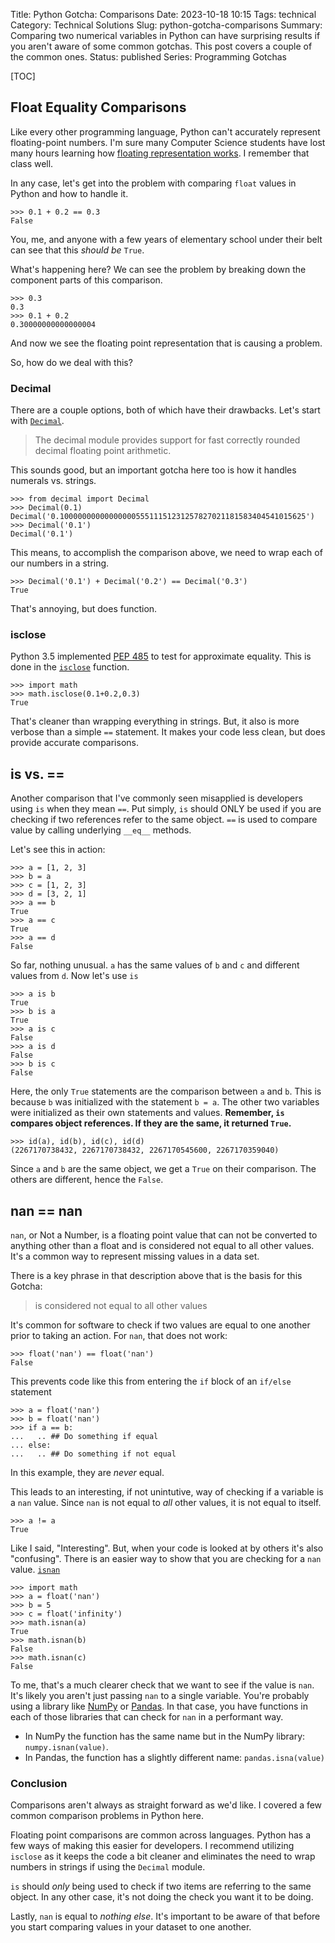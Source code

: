 Title: Python Gotcha: Comparisons
Date: 2023-10-18 10:15
Tags: technical
Category: Technical Solutions
Slug: python-gotcha-comparisons
Summary: Comparing two numerical variables in Python can have surprising results if you aren't aware of some common gotchas. This post covers a couple of the common ones.
Status: published
Series: Programming Gotchas

[TOC]

## Float Equality Comparisons

Like every other programming language, Python can't accurately represent floating-point numbers. I'm sure many Computer Science students have lost many hours learning how [floating representation works][1]. I remember that class well.

In any case, let's get into the problem with comparing `float` values in Python and how to handle it.

    >>> 0.1 + 0.2 == 0.3
    False

You, me, and anyone with a few years of elementary school under their belt can see that this _should be_ `True`.

What's happening here? We can see the problem by breaking down the component parts of this comparison.

    >>> 0.3
    0.3
    >>> 0.1 + 0.2
    0.30000000000000004

And now we see the floating point representation that is causing a problem.

So, how do we deal with this?

### Decimal

There are a couple options, both of which have their drawbacks. Let's start with [`Decimal`][2].

> The decimal module provides support for fast correctly rounded decimal floating point arithmetic.

This sounds good, but an important gotcha here too is how it handles numerals vs. strings.

    >>> from decimal import Decimal
    >>> Decimal(0.1)
    Decimal('0.1000000000000000055511151231257827021181583404541015625')
    >>> Decimal('0.1')
    Decimal('0.1')

This means, to accomplish the comparison above, we need to wrap each of our numbers in a string.

    >>> Decimal('0.1') + Decimal('0.2') == Decimal('0.3')
    True

That's annoying, but does function. 

### isclose

Python 3.5 implemented [PEP 485][3] to test for approximate equality. This is done in the [`isclose`][4] function. 

    >>> import math
    >>> math.isclose(0.1+0.2,0.3)
    True

That's cleaner than wrapping everything in strings. But, it also is more verbose than a simple `==` statement. It makes your code less clean, but does provide accurate comparisons.

## is vs. ==

Another comparison that I've commonly seen misapplied is developers using `is` when they mean `==`. Put simply, `is` should ONLY be used if you are checking if two references refer to the same object. `==` is used to compare value by calling underlying `__eq__` methods.

Let's see this in action:

    >>> a = [1, 2, 3]
    >>> b = a
    >>> c = [1, 2, 3]
    >>> d = [3, 2, 1]
    >>> a == b
    True
    >>> a == c
    True
    >>> a == d
    False

So far, nothing unusual. `a` has the same values of `b` and `c` and different values from `d`. Now let's use `is`

    >>> a is b
    True
    >>> b is a
    True
    >>> a is c
    False
    >>> a is d
    False
    >>> b is c
    False

Here, the only `True` statements are the comparison between `a` and `b`. This is because `b` was initialized with the statement `b = a`. The other two variables were initialized as their own statements and values. **Remember, `is` compares object references. If they are the same, it returned `True`.**

    >>> id(a), id(b), id(c), id(d)
    (2267170738432, 2267170738432, 2267170545600, 2267170359040)

Since `a` and `b` are the same object, we get a `True` on their comparison. The others are different, hence the `False`.

## nan == nan

`nan`, or Not a Number, is a floating point value that can not be converted to anything other than a float and is considered not equal to all other values. It's a common way to represent missing values in a data set.

There is a key phrase in that description above that is the basis for this Gotcha:

> is considered not equal to all other values

It's common for software to check if two values are equal to one another prior to taking an action. For `nan`, that does not work:

    >>> float('nan') == float('nan')
    False

This prevents code like this from entering the `if` block of an `if/else` statement

    >>> a = float('nan')
    >>> b = float('nan')
    >>> if a == b:
    ...   .. ## Do something if equal
    ... else:
    ...   .. ## Do something if not equal

In this example, they are _never_ equal. 

This leads to an interesting, if not unintutive, way of checking if a variable is a `nan` value. Since `nan` is not equal to _all_ other values, it is not equal to itself.

    >>> a != a
    True

Like I said, "Interesting". But, when your code is looked at by others it's also "confusing". There is an easier way to show that you are checking for a `nan` value. [`isnan`][5]

    >>> import math
    >>> a = float('nan')
    >>> b = 5
    >>> c = float('infinity')
    >>> math.isnan(a)
    True
    >>> math.isnan(b)
    False
    >>> math.isnan(c)
    False

To me, that's a much clearer check that we want to see if the value is `nan`. It's likely you aren't just passing `nan` to a single variable. You're probably using a library like [NumPy][6] or [Pandas][7]. In that case, you have functions in each of those libraries that can check for `nan` in a performant way.

* In NumPy the function has the same name but in the NumPy library: `numpy.isnan(value)`. 
* In Pandas, the function has a slightly different name: `pandas.isna(value)`

### Conclusion

Comparisons aren't always as straight forward as we'd like. I covered a few common comparison problems in Python here. 

Floating point comparisons are common across languages. Python has a few ways of making this easier for developers. I recommend utilizing `isclose` as it keeps the code a bit cleaner and eliminates the need to wrap numbers in strings if using the `Decimal` module.

`is` should _only_ being used to check if two items are referring to the same object. In any other case, it's not doing the check you want it to be doing. 

Lastly, `nan` is equal to _nothing else_. It's important to be aware of that before you start comparing values in your dataset to one another. 


 [1]: https://www.doc.ic.ac.uk/~eedwards/compsys/float/
 [2]: https://docs.python.org/3/library/decimal.html
 [3]: https://peps.python.org/pep-0485/
 [4]: https://docs.python.org/3/library/math.html#math.isclose
 [5]: https://docs.python.org/3/library/math.html#math.isnan
 [6]: https://numpy.org/
 [7]: https://pandas.pydata.org/